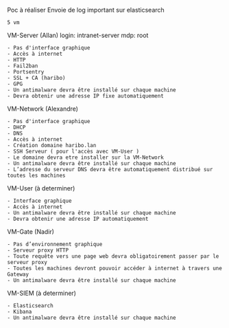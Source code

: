Poc à réaliser
Envoie de log important sur elasticsearch
```
5 vm
```
VM-Server (Allan)  login: intranet-server mdp: root
```
- Pas d'interface graphique
- Accès à internet
- HTTP
- Fail2ban
- Portsentry
- SSL + CA (haribo)
- GPG
- Un antimalware devra être installé sur chaque machine
- Devra obtenir une adresse IP fixe automatiquement

```
VM-Network (Alexandre)
```
- Pas d'interface graphique
- DHCP
- DNS
- Accès à internet
- Création domaine haribo.lan
- SSH Serveur ( pour l'accès avec VM-User )
- Le domaine devra etre installer sur la VM-Network
- Un antimalware devra être installé sur chaque machine
- L’adresse du serveur DNS devra être automatiquement distribué sur toutes les machines

```
VM-User (à determiner)
```
- Interface graphique
- Accès à internet
- Un antimalware devra être installé sur chaque machine
- Devra obtenir une adresse IP automatiquement

```
VM-Gate (Nadir)
```
- Pas d’environnement graphique
- Serveur proxy HTTP
- Toute requête vers une page web devra obligatoirement passer par le serveur proxy
- Toutes les machines devront pouvoir accéder à internet à travers une Gateway
- Un antimalware devra être installé sur chaque machine
```
VM-SIEM (à determiner)
```
- Elasticsearch
- Kibana
- Un antimalware devra être installé sur chaque machine
